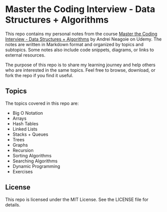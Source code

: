 <h1>Master the Coding Interview - Data Structures + Algorithms</h1>
<p>This repo contains my personal notes from the course <a href="https://www.udemy.com/course/master-the-coding-interview-data-structures-algorithms/">Master the Coding Interview - Data Structures + Algorithms</a> by Andrei Neagoie on Udemy. The notes are written in Markdown format and organized by topics and subtopics. Some notes also include code snippets, diagrams, or links to external resources.</p>
<p>The purpose of this repo is to share my learning journey and help others who are interested in the same topics. Feel free to browse, download, or fork the repo if you find it useful.</p>
<h2>Topics</h2>
<p>The topics covered in this repo are:</p>
<ul>
<li>Big O Notation</li>
<li>Arrays</li>
<li>Hash Tables</li>
<li>Linked Lists</li>
<li>Stacks + Queues</li>
<li>Trees</li>
<li>Graphs</li>
<li>Recursion</li>
<li>Sorting Algorithms</li>
<li>Searching Algorithms</li>
<li>Dynamic Programming</li>
<li>Exercises</li>
</ul>
<h2>License</h2>
<p>This repo is licensed under the MIT License. See the LICENSE file for details.</p>